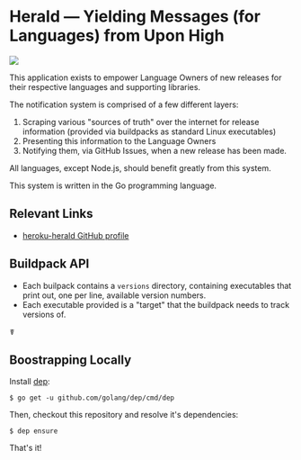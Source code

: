 # Herald — Yielding Messages (for Languages) from Upon High

![](https://travis-ci.com/heroku/herald.svg?token=7FY3Nqwfz5mTRqxuNHxx&branch=master)

This application exists to empower Language Owners of new releases for their
respective languages and supporting libraries.

The notification system is comprised of a few different layers:

1. Scraping various "sources of truth" over the internet for release information (provided via buildpacks as standard Linux executables)
2. Presenting this information to the Language Owners
3. Notifying them, via GitHub Issues, when a new release has been made.

All languages, except Node.js, should benefit greatly from this system.

This system is written in the Go programming language.

## Relevant Links

- [heroku-herald GitHub profile](https://github.com/heroku-herald)

## Buildpack API

- Each builpack contains a `versions` directory, containing executables that print out, one per line, available version numbers.
- Each executable provided is a "target" that the buildpack needs to track versions of.

☤

Boostrapping Locally
--------------------

Install [dep](https://github.com/golang/dep):

    $ go get -u github.com/golang/dep/cmd/dep

Then, checkout this repository and resolve it's dependencies:

    $ dep ensure

That's it!
